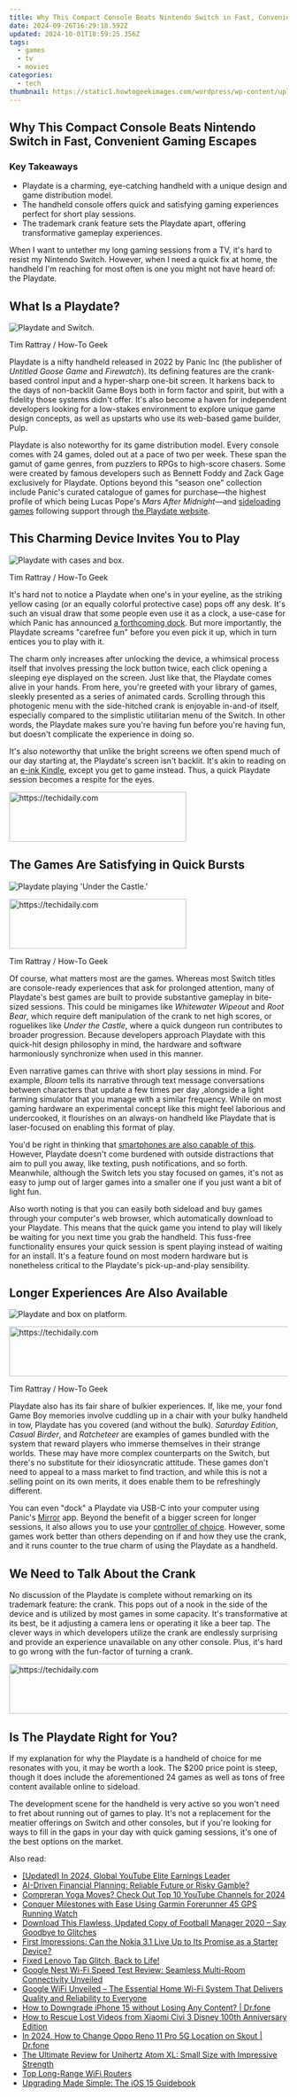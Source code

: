 ```yaml
---
title: Why This Compact Console Beats Nintendo Switch in Fast, Convenient Gaming Escapes
date: 2024-09-26T16:29:18.592Z
updated: 2024-10-01T18:59:25.356Z
tags:
  - games
  - tv
  - movies
categories:
  - tech
thumbnail: https://static1.howtogeekimages.com/wordpress/wp-content/uploads/2024/05/a-nintendo-switch-and-a-playdate.jpg
---
```


## Why This Compact Console Beats Nintendo Switch in Fast, Convenient Gaming Escapes

### Key Takeaways

* Playdate is a charming, eye-catching handheld with a unique design and game distribution model.
* The handheld console offers quick and satisfying gaming experiences perfect for short play sessions.
* The trademark crank feature sets the Playdate apart, offering transformative gameplay experiences.

 When I want to untether my long gaming sessions from a TV, it's hard to resist my Nintendo Switch. However, when I need a quick fix at home, the handheld I'm reaching for most often is one you might not have heard of: the Playdate.

##  What Is a Playdate?

![Playdate and Switch.](https://static1.howtogeekimages.com/wordpress/wp-content/uploads/2024/05/playdate-and-switch.jpeg) 

Tim Rattray / How-To Geek

 Playdate is a nifty handheld released in 2022 by Panic Inc (the publisher of _Untitled Goose Game_ and _Firewatch_). Its defining features are the crank-based control input and a hyper-sharp one-bit screen. It harkens back to the days of non-backlit Game Boys both in form factor and spirit, but with a fidelity those systems didn't offer. It's also become a haven for independent developers looking for a low-stakes environment to explore unique game design concepts, as well as upstarts who use its web-based game builder, Pulp.

 Playdate is also noteworthy for its game distribution model. Every console comes with 24 games, doled out at a pace of two per week. These span the gamut of game genres, from puzzlers to RPGs to high-score chasers. Some were created by famous developers such as Bennett Foddy and Zack Gage exclusively for Playdate. Options beyond this "season one" collection include Panic's curated catalogue of games for purchase—the highest profile of which being Lucas Pope's _Mars After Midnight_—and [sideloading games](https://tech-haven.techidaily.com/navigating-nuance-the-human-advantage-over-bots/) following support through [the Playdate website](https://help.play.date/games/sideloading/).

##  This Charming Device Invites You to Play

![Playdate with cases and box.](https://static1.howtogeekimages.com/wordpress/wp-content/uploads/2024/05/htg-playdate-feature-header.jpeg) 

Tim Rattray / How-To Geek

 It's hard not to notice a Playdate when one's in your eyeline, as the striking yellow casing (or an equally colorful protective case) pops off any desk. It's such an visual draw that some people even use it as a clock, a use-case for which Panic has announced [a forthcoming dock](https://play.date/stereo-dock/). But more importantly, the Playdate screams "carefree fun" before you even pick it up, which in turn entices you to play with it.

 The charm only increases after unlocking the device, a whimsical process itself that involves pressing the lock button twice, each click opening a sleeping eye displayed on the screen. Just like that, the Playdate comes alive in your hands. From here, you're greeted with your library of games, sleekly presented as a series of animated cards. Scrolling through this photogenic menu with the side-hitched crank is enjoyable in-and-of itself, especially compared to the simplistic utilitarian menu of the Switch. In other words, the Playdate makes sure you're having fun before you're having fun, but doesn't complicate the experience in doing so.

 It's also noteworthy that unlike the bright screens we often spend much of our day starting at, the Playdate's screen isn't backlit. It's akin to reading on an [e-ink Kindle](https://facebook-video-files.techidaily.com/updated-the-key-to-captivating-audiences-crafting-fb-slideshows/), except you get to game instead. Thus, a quick Playdate session becomes a respite for the eyes.

<!-- affiliate ads begin -->
<a href="https://bluettius.sjv.io/c/5597632/2139113/17108" target="_top" id="2139113">
  <img src="//a.impactradius-go.com/display-ad/17108-2139113" border="0" alt="https://techidaily.com" width="320" height="90"/>
</a>
<img height="0" width="0" src="https://bluettius.sjv.io/i/5597632/2139113/17108" style="position:absolute;visibility:hidden;" border="0" />
<!-- affiliate ads end -->

##  The Games Are Satisfying in Quick Bursts

![Playdate playing 'Under the Castle.'](https://static1.howtogeekimages.com/wordpress/wp-content/uploads/2024/05/playdate-with-under-the-castle.jpeg) 

<!-- affiliate ads begin -->
<a href="https://bluettius.sjv.io/c/5597632/2139109/17108" target="_top" id="2139109">
  <img src="//a.impactradius-go.com/display-ad/17108-2139109" border="0" alt="https://techidaily.com" width="320" height="90"/>
</a>
<img height="0" width="0" src="https://bluettius.sjv.io/i/5597632/2139109/17108" style="position:absolute;visibility:hidden;" border="0" />
<!-- affiliate ads end -->

Tim Rattray / How-To Geek

 Of course, what matters most are the games. Whereas most Switch titles are console-ready experiences that ask for prolonged attention, many of Playdate's best games are built to provide substantive gameplay in bite-sized sessions. This could be minigames like _Whitewater Wipeout_ and _Root Bear_, which require deft manipulation of the crank to net high scores, or roguelikes like _Under the Castle_, where a quick dungeon run contributes to broader progression. Because developers approach Playdate with this quick-hit design philosophy in mind, the hardware and software harmoniously synchronize when used in this manner.

 Even narrative games can thrive with short play sessions in mind. For example, _Bloom_ tells its narrative through text message conversations between characters that update a few times per day ,alongside a light farming simulator that you manage with a similar frequency. While on most gaming hardware an experimental concept like this might feel laborious and undercooked, it flourishes on an always-on handheld like Playdate that is laser-focused on enabling this format of play.

 You'd be right in thinking that [smartphones are also capable of this](https://review-topics.techidaily.com/recover-iphone-8-data-from-ios-icloud-drfone-by-drfone-ios-data-recovery-ios-data-recovery/). However, Playdate doesn't come burdened with outside distractions that aim to pull you away, like texting, push notifications, and so forth. Meanwhile, although the Switch lets you stay focused on games, it's not as easy to jump out of larger games into a smaller one if you just want a bit of light fun.

 Also worth noting is that you can easily both sideload and buy games through your computer's web browser, which automatically download to your Playdate. This means that the quick game you intend to play will likely be waiting for you next time you grab the handheld. This fuss-free functionality ensures your quick session is spent playing instead of waiting for an install. It's a feature found on most modern hardware but is nonetheless critical to the Playdate's pick-up-and-play sensibility.

##  Longer Experiences Are Also Available

![Playdate and box on platform.](https://static1.howtogeekimages.com/wordpress/wp-content/uploads/2024/05/playdate-and-box-on-platform.jpeg) 

<!-- affiliate ads begin -->
<a href="https://unicoeye.pxf.io/c/5597632/2134235/18498" target="_top" id="2134235">
  <img src="//a.impactradius-go.com/display-ad/18498-2134235" border="0" alt="https://techidaily.com" width="728" height="90"/>
</a>
<img height="0" width="0" src="https://unicoeye.pxf.io/i/5597632/2134235/18498" style="position:absolute;visibility:hidden;" border="0" />
<!-- affiliate ads end -->

Tim Rattray / How-To Geek

 Playdate also has its fair share of bulkier experiences. If, like me, your fond Game Boy memories involve cuddling up in a chair with your bulky handheld in tow, Playdate has you covered (and without the bulk). _Saturday Edition_, _Casual Birder_, and _Ratcheteer_ are examples of games bundled with the system that reward players who immerse themselves in their strange worlds. These may have more complex counterparts on the Switch, but there's no substitute for their idiosyncratic attitude. These games don't need to appeal to a mass market to find traction, and while this is not a selling point on its own merits, it does enable them to be refreshingly different.

 You can even "dock" a Playdate via USB-C into your computer using Panic's [Mirror](https://play.date/mirror/) app. Beyond the benefit of a bigger screen for longer sessions, it also allows you to use your [controller of choice](https://hardware-reviews.techidaily.com/unlocking-the-potential-of-computer-components-with-toms-gear-guides/). However, some games work better than others depending on if and how they use the crank, and it runs counter to the true charm of using the Playdate as a handheld.

##  We Need to Talk About the Crank

 No discussion of the Playdate is complete without remarking on its trademark feature: the crank. This pops out of a nook in the side of the device and is utilized by most games in some capacity. It's transformative at its best, be it adjusting a camera lens or operating it like a beer tap. The clever ways in which developers utilize the crank are endlessly surprising and provide an experience unavailable on any other console. Plus, it's hard to go wrong with the fun-factor of turning a crank.

<!-- affiliate ads begin -->
<a href="https://appsumo.8odi.net/c/5597632/2100526/7443" target="_top" id="2100526">
  <img src="//a.impactradius-go.com/display-ad/7443-2100526" border="0" alt="https://techidaily.com" width="728" height="90"/>
</a>
<img height="0" width="0" src="https://appsumo.8odi.net/i/5597632/2100526/7443" style="position:absolute;visibility:hidden;" border="0" />
<!-- affiliate ads end -->

##  Is The Playdate Right for You?

 If my explanation for why the Playdate is a handheld of choice for me resonates with you, it may be worth a look. The $200 price point is steep, though it does include the aforementioned 24 games as well as tons of free content available online to sideload.

 The development scene for the handheld is very active so you won't need to fret about running out of games to play. It's not a replacement for the meatier offerings on Switch and other consoles, but if you're looking for ways to fill in the gaps in your day with quick gaming sessions, it's one of the best options on the market.

<ins class="adsbygoogle"
     style="display:block"
     data-ad-format="autorelaxed"
     data-ad-client="ca-pub-7571918770474297"
     data-ad-slot="1223367746"></ins>

<ins class="adsbygoogle"
     style="display:block"
     data-ad-client="ca-pub-7571918770474297"
     data-ad-slot="8358498916"
     data-ad-format="auto"
     data-full-width-responsive="true"></ins>

<span class="atpl-alsoreadstyle">Also read:</span>
<div><ul>
<li><a href="https://youtube-zero.techidaily.com/ed-in-2024-global-youtube-elite-earnings-leader/"><u>[Updated] In 2024, Global YouTube Elite Earnings Leader</u></a></li>
<li><a href="https://tech-haven.techidaily.com/ai-driven-financial-planning-reliable-future-or-risky-gamble/"><u>AI-Driven Financial Planning: Reliable Future or Risky Gamble?</u></a></li>
<li><a href="https://youtube-clips.techidaily.com/compreran-yoga-moves-check-out-top-10-youtube-channels-for-2024/"><u>Compreran Yoga Moves? Check Out Top 10 YouTube Channels for 2024</u></a></li>
<li><a href="https://buynow-tips.techidaily.com/conquer-milestones-with-ease-using-garmin-forerunner-45-gps-running-watch/"><u>Conquer Milestones with Ease Using Garmin Forerunner 45 GPS Running Watch</u></a></li>
<li><a href="https://win-able.techidaily.com/download-this-flawless-updated-copy-of-football-manager-2020-say-goodbye-to-glitches/"><u>Download This Flawless, Updated Copy of Football Manager 2020 – Say Goodbye to Glitches</u></a></li>
<li><a href="https://buynow-tips.techidaily.com/first-impressions-can-the-nokia-31-live-up-to-its-promise-as-a-starter-device/"><u>First Impressions: Can the Nokia 3.1 Live Up to Its Promise as a Starter Device?</u></a></li>
<li><a href="https://network-issues.techidaily.com/1719973927899-fixed-lenovo-tap-glitch-back-to-life/"><u>Fixed Lenovo Tap Glitch, Back to Life!</u></a></li>
<li><a href="https://buynow-tips.techidaily.com/google-nest-wi-fi-speed-test-review-seamless-multi-room-connectivity-unveiled/"><u>Google Nest Wi-Fi Speed Test Review: Seamless Multi-Room Connectivity Unveiled</u></a></li>
<li><a href="https://buynow-tips.techidaily.com/google-wifi-unveiled-the-essential-home-wi-fi-system-that-delivers-quality-and-reliability-to-everyone/"><u>Google WiFi Unveiled – The Essential Home Wi-Fi System That Delivers Quality and Reliability to Everyone</u></a></li>
<li><a href="https://blog-min.techidaily.com/how-to-downgrade-iphone-15-without-losing-any-content-drfone-by-drfone-ios-system-repair-ios-system-repair/"><u>How to Downgrade iPhone 15 without Losing Any Content? | Dr.fone</u></a></li>
<li><a href="https://blog-min.techidaily.com/how-to-rescue-lost-videos-from-xiaomi-civi-3-disney-100th-anniversary-edition-by-fonelab-android-recover-video/"><u>How to Rescue Lost Videos from Xiaomi Civi 3 Disney 100th Anniversary Edition</u></a></li>
<li><a href="https://location-social.techidaily.com/in-2024-how-to-change-oppo-reno-11-pro-5g-location-on-skout-drfone-by-drfone-virtual-android/"><u>In 2024, How to Change Oppo Reno 11 Pro 5G Location on Skout | Dr.fone</u></a></li>
<li><a href="https://buynow-tips.techidaily.com/the-ultimate-review-for-unihertz-atom-xl-small-size-with-impressive-strength/"><u>The Ultimate Review for Unihertz Atom XL: Small Size with Impressive Strength</u></a></li>
<li><a href="https://buynow-tips.techidaily.com/top-long-range-wifi-routers/"><u>Top Long-Range WiFi Routers</u></a></li>
<li><a href="https://buynow-tips.techidaily.com/upgrading-made-simple-the-ios-15-guidebook/"><u>Upgrading Made Simple: The iOS 15 Guidebook</u></a></li>
</ul></div>

